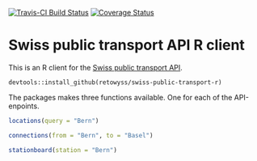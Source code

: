 [![Travis-CI Build Status](https://travis-ci.org/retowyss/swiss-public-transport-r.svg?branch=master)](https://travis-ci.org/retowyss/swiss-public-transport-r)
[![Coverage Status](https://codecov.io/gh/retowyss/swiss-public-transport-r/branch/master/graph/badge.svg)](https://codecov.io/github/retowyss/swiss-public-transport-r?branch=master)




# Swiss public transport API R client

This is an R client for the [Swiss public transport API](http://transport.opendata.ch/). 

```
devtools::install_github(retowyss/swiss-public-transport-r)
```

The packages makes three functions available. One for each of the API-enpoints.

```r
locations(query = "Bern")
```

```r
connections(from = "Bern", to = "Basel")
```

```r
stationboard(station = "Bern")
```